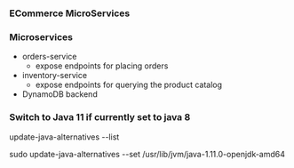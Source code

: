### ECommerce MicroServices ###

### Microservices ###
* orders-service
    - expose endpoints for placing orders
* inventory-service
    - expose endpoints for querying the product catalog
* DynamoDB backend



### Switch to Java 11 if currently set to java 8 ###

update-java-alternatives --list

sudo update-java-alternatives --set /usr/lib/jvm/java-1.11.0-openjdk-amd64